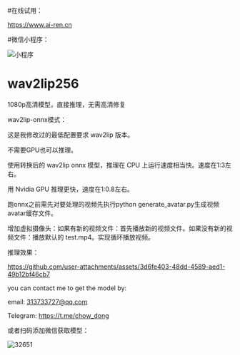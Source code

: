 #在线试用：

https://www.ai-ren.cn

#微信小程序：

![小程序](https://github.com/user-attachments/assets/52a212cd-6ec8-49fd-a6e6-cb57fc98d528)


# wav2lip256
1080p高清模型，直接推理，无需高清修复

wav2lip-onnx模式：

这是我修改过的最低配置要求 wav2lip 版本。

不需要GPU也可以推理。

使用转换后的 wav2lip onnx 模型，推理在 CPU 上运行速度相当快。速度在1:3左右。

用 Nvidia GPU 推理更快，速度在1:0.8左右。

跑onnx之前需先对要处理的视频先执行python generate_avatar.py生成视频avatar缓存文件。

增加虚拟摄像头：如果有新的视频文件：首先播放新的视频文件。如果没有新的视频文件：播放默认的 test.mp4。实现循环播放视频。

推理效果：

https://github.com/user-attachments/assets/3d6fe403-48dd-4589-aed1-49b12bf46cb7

you can contact me to get the model by:

email: 313733727@qq.com

Telegram: https://t.me/chow_dong

或者扫码添加微信获取模型：


![32651](https://github.com/user-attachments/assets/e3db3eb4-24a9-4226-876d-d07f6e0d519f)


